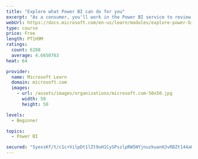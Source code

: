 ```yaml
---
title: "Explore what Power BI can do for you"
excerpt: "As a consumer, you'll work in the Power BI service to review and interact with content that has been shared with you. This module provides the foundational information that you need to work effectively in the Power BI service."
webUrl: https://docs.microsoft.com/en-us/learn/modules/explore-power-bi-service/
type: course
price: Free
length: PT1H9M
ratings:
  count: 6288
  average: 4.6650763
heat: 64

provider:
  name: Microsoft Learn
  domain: microsoft.com
  images:
    - url: /assets/images/organizations/microsoft.com-50x50.jpg
      width: 50
      height: 50

levels:
  - Beginner

topics:
  - Power BI

secured: "5yexsKf/t/c1c+VilpDt1lZt9uH1CySPszlpRW5NYjnuzkuanHJvRDZt144aQNxfDPd2qQpSc1IisJUedvWbaWCzVRzkp4RqxR4JhCXaWMIX8cV12Yjh05osdDRfN2lH72yZFVG25PukuNf1YnYo1lKXQcPQZh5R+Wc58SrEgiJ7gIItITvkWnsndZFJKNLBwu0x5D5czLcmegn1+p2HWqRGS5xN3JjCOyVgAOtR+Sy1OIW8ap0wJI1o55uRsNjzSzAMOFRoZNL3BdJMaT8QjALXqY3EWOez2vLi2EJ98g1JSWyIlQ0gSRS1JeYlmCd9PibVhyNcWrmpEU4xK5briGremvw/lEi5MYESnc7WxbYoyEhBu0+REyxIDw8Jhv3THBTimQ1/U8tmVwbNnpQJpA==;/WW0eW5NDxdPEKuv+zwmzA=="
---
```


